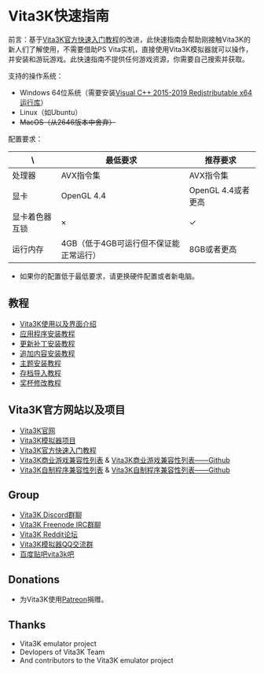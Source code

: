 # Vita3K快速指南

前言：基于[Vita3K官方快速入门教程](https://vita3k.org/quickstart)的改进，此快速指南会帮助刚接触Vita3K的新人们了解使用，不需要借助PS Vita实机，直接使用Vita3K模拟器就可以操作，并安装和游玩游戏。此快速指南不提供任何游戏资源，你需要自己搜索并获取。

支持的操作系统：
- Windows 64位系统（需要安装[Visual C++ 2015-2019 Redistributable x64运行库](https://aka.ms/vs/16/release/vc_redist.x64.exe)）
- Linux（如Ubuntu）
- ~~MacOS（从2646版本中舍弃）~~

配置要求：

\ | 最低要求 | 推荐要求 
--- | --- | --- 
处理器 | AVX指令集 | AVX指令集 
显卡 | OpenGL 4.4 | OpenGL 4.4或者更高 
显卡着色器互锁 | × | ✓ 
运行内存 | 4GB（低于4GB可运行但不保证能正常运行） | 8GB或者更高 

- 如果你的配置低于最低要求，请更换硬件配置或者新电脑。

## 教程
- [Vita3K使用以及界面介绍](http://croden1999.github.io/Vita3K-quick-guide/README_USE_VITA3K)
- [应用程序安装教程](http://croden1999.github.io/Vita3K-quick-guide/README_APP)
- [更新补丁安装教程](http://croden1999.github.io/Vita3K-quick-guide/README_PATCH)
- [追加内容安装教程](http://croden1999.github.io/Vita3K-quick-guide/README_ADDCONT)
- [主题安装教程](http://croden1999.github.io/Vita3K-quick-guide/README_THEME)
- [存档导入教程](http://croden1999.github.io/Vita3K-quick-guide/README_SAVEDATA)
- [奖杯修改教程](http://croden1999.github.io/Vita3K-quick-guide/README_TROPHY)

## Vita3K官方网站以及项目
- [Vita3K官网](https://vita3k.org)
- [Vita3K模拟器项目](https://github.com/Vita3K/Vita3K)
- [Vita3K官方快速入门教程](https://vita3k.org/quickstart)
- [Vita3K商业游戏兼容性列表](https://vita3k.org/compatibility) & [Vita3K商业游戏兼容性列表——Github](https://github.com/Vita3K/compatibility/issues)
- [Vita3K自制程序兼容性列表](https://vita3k.org/compatibility-homebrew) & [Vita3K自制程序兼容性列表——Github](https://github.com/Vita3K/homebrew-compatibility/issues)

## Group
- [Vita3K Discord群聊](https://discord.gg/MaWhJVH)
- [Vita3K Freenode IRC群聊](https://webchat.freenode.net/?channels=%23vita3k)
- [Vita3K Reddit论坛](https://www.reddit.com/r/vita3k)
- [Vita3K模拟器QQ交流群](https://jq.qq.com/?_wv=1027&k=cg1vogjK)
- [百度贴吧vita3k吧](https://tieba.baidu.com/f?kw=vita3k&fr=index)

## Donations
- 为Vita3K使用[Patreon](https://www.patreon.com/Vita3K)捐赠。

## Thanks
- Vita3K emulator project
- Devlopers of Vita3K Team
- And contributors to the Vita3K emulator project
